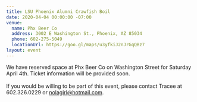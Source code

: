 ```yaml
---
title: LSU Phoenix Alumni Crawfish Boil
date: 2020-04-04 00:00:00 -07:00
venue:
  name: Phx Beer Co
  address: 3002 E Washington St., Phoenix, AZ 85034
  phone: 602-275-5049
  locationUrl: https://goo.gl/maps/u3yfkiJ2nJrGqQBz7
layout: event
---
```


We have reserved space at Phx Beer Co on Washington Street for Saturday April 4th. Ticket information will be provided soon.  
<br>
If you would be willing to be part of this event, please contact Tracee at 602.326.0229 or nolagirl@hotmail.com.
